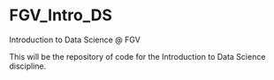 # FGV_Intro_DS
Introduction to Data Science @ FGV

This will be the repository of code for the Introduction to Data Science discipline.
